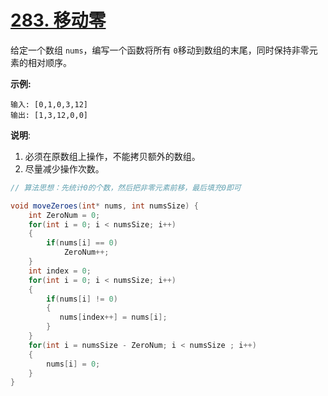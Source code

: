 # [283. 移动零](https://leetcode-cn.com/problems/move-zeroes/)

给定一个数组 `nums`，编写一个函数将所有 `0`移动到数组的末尾，同时保持非零元素的相对顺序。

**示例:**

```
输入: [0,1,0,3,12]
输出: [1,3,12,0,0]
```

**说明**:

1. 必须在原数组上操作，不能拷贝额外的数组。
2. 尽量减少操作次数。



```java
// 算法思想：先统计0的个数，然后把非零元素前移，最后填充0即可

void moveZeroes(int* nums, int numsSize) {
    int ZeroNum = 0;
    for(int i = 0; i < numsSize; i++)
    {
        if(nums[i] == 0)
            ZeroNum++;
    }
    int index = 0; 
    for(int i = 0; i < numsSize; i++)
    {
        if(nums[i] != 0)
        {
           nums[index++] = nums[i];
        }
    }
    for(int i = numsSize - ZeroNum; i < numsSize ; i++)
    {
        nums[i] = 0;
    }
}
```

